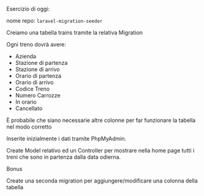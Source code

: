 Esercizio di oggi:

nome repo: `laravel-migration-seeder`

Creiamo una tabella trains tramite la relativa Migration

Ogni treno dovrà avere:

-   Azienda
-   Stazione di partenza
-   Stazione di arrivo
-   Orario di partenza
-   Orario di arrivo
-   Codice Treno
-   Numero Carrozze
-   In orario
-   Cancellato

È probabile che siano necessarie altre colonne per far funzionare la tabella nel modo corretto

Inserite inizialmente i dati tramite PhpMyAdmin.

Create Model relativo ed un Controller per mostrare nella home page tutti i treni che sono in partenza dalla data odierna.

Bonus

Create una seconda migration per aggiungere/modificare una colonna della tabella
